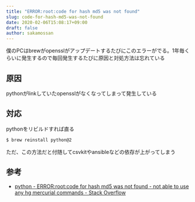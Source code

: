 ```yaml
---
title: "ERROR:root:code for hash md5 was not found"
slug: code-for-hash-md5-was-not-found
date: 2020-02-06T15:08:17+09:00
draft: false
author: sakamossan
---
```


僕のPCはbrewがopensslがアップデートするたびにこのエラーがでる。1年毎くらいに発生するので毎回発生するたびに原因と対処方法は忘れている

## 原因

pythonがlinkしていたopensslがなくなってしまって発生している

## 対応

pythonをリビルドすれば直る

```bash
$ brew reinstall python@2
```

ただ、この方法だと付随してcsvkitやansibleなどの依存が上がってしまう


## 参考

- [python - ERROR:root:code for hash md5 was not found - not able to use any hg mercurial commands - Stack Overflow](https://stackoverflow.com/questions/59269208/errorrootcode-for-hash-md5-was-not-found-not-able-to-use-any-hg-mercurial-co)

